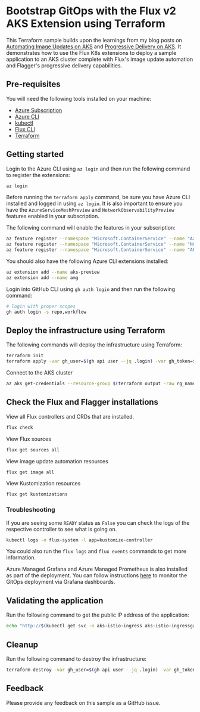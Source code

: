 # Bootstrap GitOps with the Flux v2 AKS Extension using Terraform

This Terraform sample builds upon the learnings from my blog posts on [Automating Image Updates on AKS](https://aka.ms/cloudnative/ImageAutomationWithFluxCD) and [Progressive Delivery on AKS](https://aka.ms/cloudNative/ProgressiveDeliveryWithFlagger). It demonstrates how to use the Flux K8s extensions to deploy a sample application to an AKS cluster complete with Flux's image update automation and Flagger's progressive delivery capabilities.

## Pre-requisites

You will need the following tools installed on your machine:

- [Azure Subscription](https://azure.microsoft.com/get-started/)
- [Azure CLI](https://docs.microsoft.com/cli/azure/install-azure-cli?view=azure-cli-latest)
- [kubectl](https://kubernetes.io/docs/tasks/tools/)
- [Flux CLI](https://fluxcd.io/flux/installation/)
- [Terraform](https://www.terraform.io/downloads.html)

## Getting started

Login to the Azure CLI using `az login` and then run the following command to register the extensions:

```bash
az login
```

Before running the `terraform apply` command, be sure you have Azure CLI installed and logged in using `az login`. It is also important to ensure you have the `AzureServiceMeshPreview` and `NetworkObservabilityPreview` features enabled in your subscription.

The following command will enable the features in your subscription:

```bash
az feature register --namespace "Microsoft.ContainerService" --name "AzureServiceMeshPreview"
az feature register --namespace "Microsoft.ContainerService" --name "NetworkObservabilityPreview"
az feature register --namespace "Microsoft.ContainerService" --name "AKS-GitOps"
```

You should also have the following Azure CLI extensions installed:

```bash
az extension add --name aks-preview
az extension add --name amg
```

Login into GitHub CLI using `gh auth login` and then run the following command:

```bash
# login with proper scopes
gh auth login -s repo,workflow
```

## Deploy the infrastructure using Terraform

The following commands will deploy the infrastructure using Terraform:

```bash
terraform init
terraform apply -var gh_user=$(gh api user --jq .login) -var gh_token=$(gh auth token)
```

Connect to the AKS cluster

```bash
az aks get-credentials --resource-group $(terraform output -raw rg_name) --name $(terraform output -raw aks_name)
```

## Check the Flux and Flagger installations

View all Flux controllers and CRDs that are installed.

```bash
flux check
```

View Flux sources

```bash
flux get sources all
```

View image update automation resources

```bash
flux get image all
```

View Kustomization resources

```bash
flux get kustomizations
```

### Troubleshooting

If you are seeing some `READY` status as `False` you can check the logs of the respective controller to see what is going on.

```bash
kubectl logs -n flux-system -l app=kustomize-controller
```

You could also run the `flux logs` and `flux events` commands to get more information.

Azure Managed Grafana and Azure Managed Prometheus is also installed as part of the deployment. You can follow instructions [here](https://learn.microsoft.com/azure/azure-arc/kubernetes/monitor-gitops-flux-2) to monitor the GitOps deployment via Grafana dashboards.

## Validating the application

Run the following command to get the public IP address of the application:

```bash
echo "http://$(kubectl get svc -n aks-istio-ingress aks-istio-ingressgateway-external -o jsonpath='{.status.loadBalancer.ingress[0].ip}')"
```

## Cleanup

Run the following command to destroy the infrastructure:

```bash
terraform destroy -var gh_user=$(gh api user --jq .login) -var gh_token=$(gh auth token)
```

## Feedback

Please provide any feedback on this sample as a GitHub issue.
